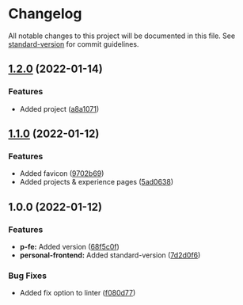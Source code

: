 # Changelog

All notable changes to this project will be documented in this file. See [standard-version](https://github.com/conventional-changelog/standard-version) for commit guidelines.

## [1.2.0](https://github.com/nikcio/Personal-site/compare/v1.1.0...v1.2.0) (2022-01-14)


### Features

* Added project ([a8a1071](https://github.com/nikcio/Personal-site/commit/a8a1071dbb3c31a8c41c380b20a06a1c118fbb20))

## [1.1.0](https://github.com/nikcio/Personal-site/compare/v1.0.0...v1.1.0) (2022-01-12)


### Features

* Added favicon ([9702b69](https://github.com/nikcio/Personal-site/commit/9702b69ccb5b35e9ab3658f5b33004846cda3e1f))
* Added projects & experience pages ([5ad0638](https://github.com/nikcio/Personal-site/commit/5ad0638fd110e9f226bddebc1e0549759ac600b6))

## 1.0.0 (2022-01-12)


### Features

* **p-fe:** Added version ([68f5c0f](https://github.com/nikcio/Personal-site/commit/68f5c0f9d1bd67cb0798b1a30734a588c0018348))
* **personal-frontend:** Added standard-version ([7d2d0f6](https://github.com/nikcio/Personal-site/commit/7d2d0f666cd2f86ae1bf9588b7963472c77dee6c))


### Bug Fixes

* Added fix option to linter ([f080d77](https://github.com/nikcio/Personal-site/commit/f080d778c7cbc5a154a0255bf4c60ede3304aa60))
